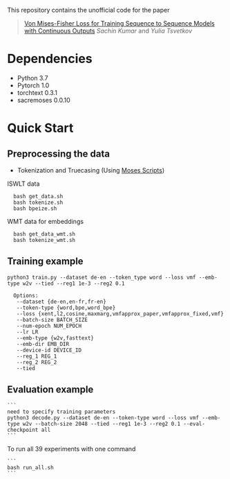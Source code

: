 This repository contains the unofficial code for the paper
	
> [Von Mises-Fisher Loss for Training Sequence to Sequence Models with Continuous Outputs](https://arxiv.org/pdf/1812.04616.pdf) _Sachin Kumar_ and _Yulia Tsvetkov_
  
  # Dependencies

  * Python 3.7
  * Pytorch 1.0
  * torchtext 0.3.1
  * sacremoses 0.0.10
  
  
  # Quick Start
  ## Preprocessing the data
	
  * Tokenization and Truecasing (Using [Moses Scripts](https://github.com/moses-smt/mosesdecoder))
	
  ISWLT data
```
  bash get_data.sh
  bash tokenize.sh
  bash bpeize.sh
```

  WMT data for embeddings
  
```
  bash get_data_wmt.sh
  bash tokenize_wmt.sh
```
  
  ## Training example
  ```
  python3 train.py --dataset de-en --token_type word --loss vmf --emb-type w2v --tied --reg1 1e-3 --reg2 0.1
  ```
  
  ```
	Options:
	 --dataset {de-en,en-fr,fr-en}
	 --token-type {word,bpe,word_bpe}
	 --loss {xent,l2,cosine,maxmarg,vmfapprox_paper,vmfapprox_fixed,vmf}
	 --batch-size BATCH_SIZE
	 --num-epoch NUM_EPOCH
	 --lr LR
	 --emb-type {w2v,fasttext}
	 --emb-dir EMB_DIR
	 --device-id DEVICE_ID
	 --reg_1 REG_1
	 --reg_2 REG_2
	 --tied
 ```
    
   ## Evaluation example
   
    ```
    need to specify training parameters
    python3 decode.py --dataset de-en --token-type word --loss vmf --emb-type w2v --batch-size 2048 --tied --reg1 1e-3 --reg2 0.1 --eval-checkpoint all 
    ```
    

To run all 39 experiments with one command

    ```
    bash run_all.sh
    ```
